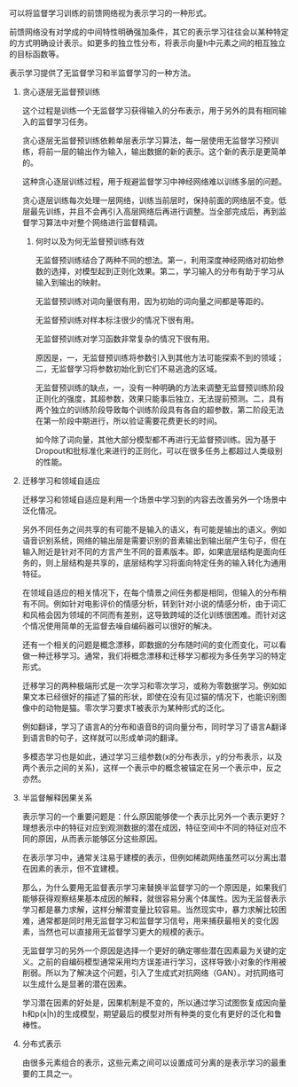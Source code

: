 可以将监督学习训练的前馈网络视为表示学习的一种形式。

前馈网络没有对学成的中间特性明确强加条件，其它的表示学习往往会以某种特定的方式明确设计表示。如更多的独立性分布，将表示向量h中元素之间的相互独立的目标函数等。

表示学习提供了无监督学习和半监督学习的一种方法。

1. 贪心逐层无监督预训练

    这个过程是训练一个无监督学习获得输入的分布表示，用于另外的具有相同输入的监督学习任务。

    贪心逐层无监督预训练依赖单层表示学习算法，每一层使用无监督学习预训练，将前一层的输出作为输入，输出数据的新的表示。这个新的表示是更简单的。

    这种贪心逐层训练过程，用于规避监督学习中神经网络难以训练多层的问题。

    贪心逐层训练每次处理一层网络，训练当前层时，保持前面的网络层不变。低层最先训练，并且不会再引入高层网络后再进行调整。当全部完成后，再到监督学习算法中对整个网络进行监督精调。

    1. 何时以及为何无监督预训练有效

        无监督预训练结合了两种不同的想法。第一，利用深度神经网络对初始参数的选择，对模型起到正则化效果。第二，学习输入的分布有助于学习从输入到输出的映射。

        无监督预训练对词向量很有用，因为初始的词向量之间都是等距的。

        无监督预训练对样本标注很少的情况下很有用。

        无监督预训练对学习函数非常复杂的情况下很有用。

        原因是，一，无监督预训练将参数引入到其他方法可能探索不到的领域；二，无监督学习将参数初始化到它们不易逃逸的区域。

        无监督预训练的缺点，一，没有一种明确的方法来调整无监督预训练阶段正则化的强度，其超参数，效果只能事后独立，无法提前预测。二，具有两个独立的训练阶段导致每个训练阶段具有各自的超参数，第二阶段无法在第一阶段中期进行，所以验证需要花费更长的时间。

        如今除了词向量，其他大部分模型都不再进行无监督预训练。因为基于Dropout和批标准化来进行的正则化，可以在很多任务上都超过人类级别的性能。

1. 迁移学习和领域自适应

    迁移学习和领域自适应是利用一个场景中学习到的内容去改善另外一个场景中泛化情况。

    另外不同任务之间共享的有可能不是输入的语义，有可能是输出的语义。例如语音识别系统，网络的输出层是需要识别的音素输出到输出层产生句子，但在输入附近是针对不同的方言产生不同的音素版本。即，如果底层结构是面向任务的，则上层结构是共享的，底层结构学习将面向特定任务的输入转化为通用特征。

    在领域自适应的相关情况下，在每个情景之间任务都是相同，但输入的分布稍有不同。例如针对电影评价的情感分析，转到针对小说的情感分析，由于词汇和风格会因为领域的不同而有差别，这导致跨域的泛化训练很困难。而针对这个情况使用简单的无监督去噪自编码器可以很好的解决。

    还有一个相关的问题是概念漂移，即数据的分布随时间的变化而变化，可以看做一种迁移学习。通常，我们将概念漂移和迁移学习都视为多任务学习的特定形式。

    迁移学习的两种极端形式是一次学习和零次学习，或称为零数据学习。例如如果文本已经很好的描述了猫的形状，即使在没有见过猫的情况下，也能识别图像中的动物是猫。零次学习要求T被表示为某种形式的泛化。

    例如翻译，学习了语言A的分布和语音B的词向量分布，同时学习了语言A翻译到语言B的句子，这样就可以形成单词的翻译。

    多模态学习也是如此，通过学习三组参数(x的分布表示，y的分布表示，以及两个表示之间的关系)，这样一个表示中的概念被锚定在另一个表示中，反之亦然。

1. 半监督解释因果关系

    表示学习的一个重要问题是：什么原因能够使一个表示比另外一个表示更好？理想表示中的特征对应到观测数据的潜在成因，特征空间中不同的特征对应不同的原因，从而表示能够区分这些原因。

    在表示学习中，通常关注易于建模的表示，但例如稀疏网络虽然可以分离出潜在因素的表示，但不宜建模。

    那么，为什么要用无监督表示学习来替换半监督学习的一个原因是，如果我们能够获得观察结果基本成因的解释，就很容易分离个体属性。因为无监督表示学习都是暴力求解，这样分解潜变量比较容易。当然现实中，暴力求解比较困难，通常都是同时用无监督学习和监督学习信号，用来捕获最相关的变化因素，当然也可以直接用无监督学习更大的规模的表示。

    无监督学习的另外一个原因是选择一个更好的确定哪些潜在因素最为关键的定义。之前的自编码模型通常采用均方误差进行学习，这样导致小对象的作用被削弱。所以为了解决这个问题，引入了生成式对抗网络（GAN）。对抗网络可以生成什么是显著的潜在因素。

    学习潜在因素的好处是，因果机制是不变的，所以通过学习试图恢复成因向量h和p(x|h)的生成模型，期望最后的模型对所有种类的变化有更好的泛化和鲁棒性。

1. 分布式表示

    由很多元素组合的表示，这些元素之间可以设置成可分离的是表示学习的最重要的工具之一。






